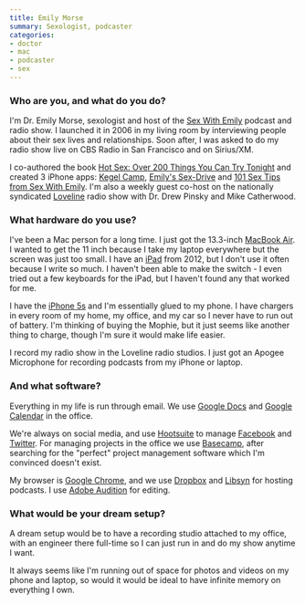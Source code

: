 ```yaml
---
title: Emily Morse
summary: Sexologist, podcaster
categories:
- doctor
- mac
- podcaster
- sex
---
```


### Who are you, and what do you do?

I'm Dr. Emily Morse, sexologist and host of the [Sex With Emily](https://itunes.apple.com/us/podcast/sex-with-emily-whole-show/id82456189 "Emily's podcast on iTunes.") podcast and radio show. I launched it in 2006 in my living room by interviewing people about their sex lives and relationships. Soon after, I was asked to do my radio show live on CBS Radio in San Francisco and on Sirius/XM.

I co-authored the book [Hot Sex: Over 200 Things You Can Try Tonight](http://www.amazon.com/gp/product/1616280735/ "Emily's sex book.") and created 3 iPhone apps: [Kegel Camp][kegel-camp-ios], [Emily's Sex-Drive][emilys-sex-drive-ios] and [101 Sex Tips from Sex With Emily][101-sex-tips-ios]. I'm also a weekly guest co-host on the nationally syndicated [Loveline](http://www.lovelineshow.com/ "A call-in show about relationships and sex.") radio show with Dr. Drew Pinsky and Mike Catherwood.

### What hardware do you use?

I've been a Mac person for a long time. I just got the 13.3-inch [MacBook Air][macbook-air]. I wanted to get the 11 inch because I take my laptop everywhere but the screen was just too small. I have an [iPad][ipad-3] from 2012, but I don't use it often because I write so much. I haven't been able to make the switch - I even tried out a few keyboards for the iPad, but I haven't found any that worked for me.

I have the [iPhone 5s][iphone-5s] and I'm essentially glued to my phone. I have chargers in every room of my home, my office, and my car so I never have to run out of battery. I'm thinking of buying the Mophie, but it just seems like another thing to charge, though I'm sure it would make life easier.

I record my radio show in the Loveline radio studios. I just got an Apogee Microphone for recording podcasts from my iPhone or laptop.

### And what software?

Everything in my life is run through email. We use [Google Docs][google-docs] and [Google Calendar][google-calendar] in the office.  

We're always on social media, and use [Hootsuite][] to manage [Facebook][] and [Twitter][]. For managing projects in the office we use [Basecamp][], after searching for the "perfect" project management software which I'm convinced doesn't exist.

My browser is [Google Chrome][chrome], and we use [Dropbox][] and [Libsyn][] for hosting podcasts. I use [Adobe Audition][audition] for editing. 

### What would be your dream setup?

A dream setup would be to have a recording studio attached to my office, with an engineer there full-time so I can just run in and do my show anytime I want.

It always seems like I'm running out of space for photos and videos on my phone and laptop, so would it would be ideal to have infinite memory on everything I own.

[ipad-3]: https://www.apple.com/ipad/ "A tablet device with a retina display."
[iphone-5s]: https://en.wikipedia.org/wiki/IPhone_5S "A smartphone."
[macbook-air]: https://www.apple.com/macbook-air/ "A very thin laptop."
[101-sex-tips-ios]: https://itunes.apple.com/us/app/101-sex-tips-from-sex-emily/id331857970 "An app full of sex tips."
[google-calendar]: https://en.wikipedia.org/wiki/Google_Calendar "A web-based calendar client."
[google-docs]: https://en.wikipedia.org/wiki/Google_Docs "A web-based office suite."
[twitter]: https://twitter.com/ "An online micro-blogging platform."
[audition]: https://creative.adobe.com/products/audition "An audio editing software suite."
[facebook]: https://www.facebook.com/ "A social networking site."
[hootsuite]: https://hootsuite.com/ "A social media management service."
[chrome]: https://www.google.com/intl/en/chrome/browser/ "A WebKit-based browser, where each tab runs in its own thread."
[dropbox]: https://www.dropbox.com/ "Online syncing and storage."
[emilys-sex-drive-ios]: https://itunes.apple.com/us/app/emilys-sex-drive/id535297563 "An app for spicing things up in the bedroom."
[basecamp]: https://basecamp.com/ "Web-based project management."
[kegel-camp-ios]: https://itunes.apple.com/us/app/kegel-camp/id425190605 "An app for helping with kegel exercises."
[libsyn]: https://www.libsyn.com/ "A web service for distributing DIY podcasts."
